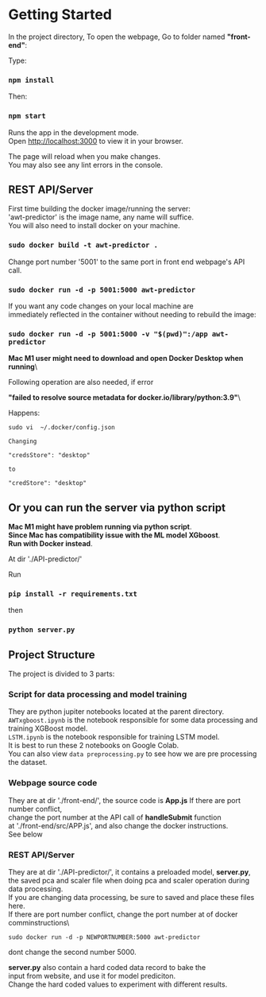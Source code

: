 # Getting Started

In the project directory, To open the webpage,
Go to folder named **"front-end"**:

Type:

### `npm install`

Then:

### `npm start`

Runs the app in the development mode.\
Open [http://localhost:3000](http://localhost:3000) to view it in your browser.

The page will reload when you make changes.\
You may also see any lint errors in the console.

## REST API/Server

First time building the docker image/running the server:\
'awt-predictor' is the image name, any name will suffice.\
You will also need to install docker on your machine.

### `sudo docker build -t awt-predictor .`

Change port number '5001' to the same port in front end webpage's API call.

### `sudo docker run -d -p 5001:5000 awt-predictor`

If you want any code changes on your local machine are\
immediately reflected in the container without needing to rebuild the image:

### `sudo docker run -d -p 5001:5000 -v "$(pwd)":/app awt-predictor`

**Mac M1 user might need to download and open Docker Desktop when running**\

Following operation are also needed, if error

**"failed to resolve source metadata for docker.io/library/python:3.9"**\

Happens:

```
sudo vi  ~/.docker/config.json

Changing

"credsStore": "desktop"

to

"credStore": "desktop"
```

## Or you can run the server via python script

**Mac M1 might have problem running via python script**.\
**Since Mac has compatibility issue with the ML model XGboost**.\
**Run with Docker instead**.

At dir './API-predictor/'

Run

### `pip install -r requirements.txt`

then

### `python server.py`

## Project Structure

The project is divided to 3 parts:

### Script for data processing and model training

They are python jupiter notebooks located at the parent directory.\
`AWTxgboost.ipynb` is the notebook responsible for some data processing and\
training XGBoost model.\
`LSTM.ipynb` is the notebook responsible for training LSTM model.\
It is best to run these 2 notebooks on Google Colab.\
You can also view `data preprocessing.py` to see how we are pre processing the dataset.

### Webpage source code

They are at dir './front-end/', the source code is **App.js**
If there are port number conflict,\
change the port number at the API call of **handleSubmit** function\
at './front-end/src/APP.js', and also change the docker instructions.\
See below

### REST API/Server

They are at dir './API-predictor/', it contains a preloaded model, **server.py**,\
the saved pca and scaler file when doing pca and scaler operation during data processing.\
If you are changing data processing, be sure to saved and place these files here.\
If there are port number conflict, change the port number at of docker comminstructions\

`sudo docker run -d -p NEWPORTNUMBER:5000 awt-predictor`

dont change the second number 5000.

**server.py** also contain a hard coded data record to bake the \
input from website, and use it for model prediciton.\
Change the hard coded values to experiment with different results.
